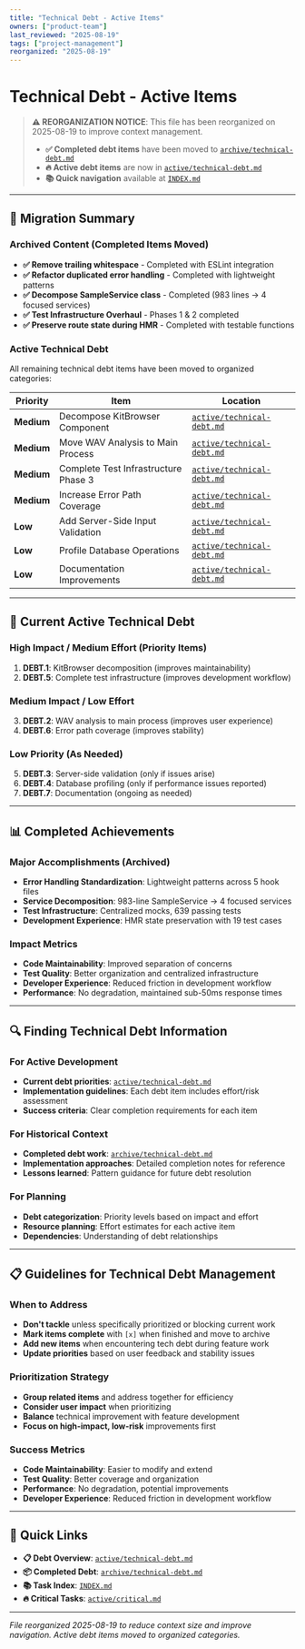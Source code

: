 ```yaml
---
title: "Technical Debt - Active Items"
owners: ["product-team"]
last_reviewed: "2025-08-19"
tags: ["project-management"]
reorganized: "2025-08-19"
---
```


# Technical Debt - Active Items

> **⚠️ REORGANIZATION NOTICE**: This file has been reorganized on 2025-08-19 to improve context management.
>
> - **✅ Completed debt items** have been moved to [`archive/technical-debt.md`](archive/technical-debt.md)
> - **🔥 Active debt items** are now in [`active/technical-debt.md`](active/technical-debt.md)
> - **📚 Quick navigation** available at [`INDEX.md`](INDEX.md)

---

## 🔄 Migration Summary

### Archived Content (Completed Items Moved)
- **✅ Remove trailing whitespace** - Completed with ESLint integration
- **✅ Refactor duplicated error handling** - Completed with lightweight patterns
- **✅ Decompose SampleService class** - Completed (983 lines → 4 focused services)
- **✅ Test Infrastructure Overhaul** - Phases 1 & 2 completed
- **✅ Preserve route state during HMR** - Completed with testable functions

### Active Technical Debt
All remaining technical debt items have been moved to organized categories:

| Priority | Item | Location |
|----------|------|----------|
| **Medium** | Decompose KitBrowser Component | [`active/technical-debt.md`](active/technical-debt.md) |
| **Medium** | Move WAV Analysis to Main Process | [`active/technical-debt.md`](active/technical-debt.md) |
| **Medium** | Complete Test Infrastructure Phase 3 | [`active/technical-debt.md`](active/technical-debt.md) |
| **Medium** | Increase Error Path Coverage | [`active/technical-debt.md`](active/technical-debt.md) |
| **Low** | Add Server-Side Input Validation | [`active/technical-debt.md`](active/technical-debt.md) |
| **Low** | Profile Database Operations | [`active/technical-debt.md`](active/technical-debt.md) |
| **Low** | Documentation Improvements | [`active/technical-debt.md`](active/technical-debt.md) |

---

## 🎯 Current Active Technical Debt

### High Impact / Medium Effort (Priority Items)
1. **DEBT.1**: KitBrowser decomposition (improves maintainability)
2. **DEBT.5**: Complete test infrastructure (improves development workflow)

### Medium Impact / Low Effort
3. **DEBT.2**: WAV analysis to main process (improves user experience)
4. **DEBT.6**: Error path coverage (improves stability)

### Low Priority (As Needed)
5. **DEBT.3**: Server-side validation (only if issues arise)
6. **DEBT.4**: Database profiling (only if performance issues reported)
7. **DEBT.7**: Documentation (ongoing as needed)

---

## 📊 Completed Achievements

### Major Accomplishments (Archived)
- **Error Handling Standardization**: Lightweight patterns across 5 hook files
- **Service Decomposition**: 983-line SampleService → 4 focused services
- **Test Infrastructure**: Centralized mocks, 639 passing tests
- **Development Experience**: HMR state preservation with 19 test cases

### Impact Metrics
- **Code Maintainability**: Improved separation of concerns
- **Test Quality**: Better organization and centralized infrastructure
- **Developer Experience**: Reduced friction in development workflow
- **Performance**: No degradation, maintained sub-50ms response times

---

## 🔍 Finding Technical Debt Information

### For Active Development
- **Current debt priorities**: [`active/technical-debt.md`](active/technical-debt.md)
- **Implementation guidelines**: Each debt item includes effort/risk assessment
- **Success criteria**: Clear completion requirements for each item

### For Historical Context
- **Completed debt work**: [`archive/technical-debt.md`](archive/technical-debt.md)
- **Implementation approaches**: Detailed completion notes for reference
- **Lessons learned**: Pattern guidance for future debt resolution

### For Planning
- **Debt categorization**: Priority levels based on impact and effort
- **Resource planning**: Effort estimates for each active item
- **Dependencies**: Understanding of debt relationships

---

## 📋 Guidelines for Technical Debt Management

### When to Address
- **Don't tackle** unless specifically prioritized or blocking current work
- **Mark items complete** with `[x]` when finished and move to archive
- **Add new items** when encountering tech debt during feature work
- **Update priorities** based on user feedback and stability issues

### Prioritization Strategy
- **Group related items** and address together for efficiency
- **Consider user impact** when prioritizing
- **Balance** technical improvement with feature development
- **Focus on high-impact, low-risk** improvements first

### Success Metrics
- **Code Maintainability**: Easier to modify and extend
- **Test Quality**: Better coverage and organization
- **Performance**: No degradation, potential improvements
- **Developer Experience**: Reduced friction in development workflow

---

## 🔗 Quick Links

- **📋 Debt Overview**: [`active/technical-debt.md`](active/technical-debt.md)
- **📦 Completed Debt**: [`archive/technical-debt.md`](archive/technical-debt.md)
- **📚 Task Index**: [`INDEX.md`](INDEX.md)
- **🔥 Critical Tasks**: [`active/critical.md`](active/critical.md)

---

_File reorganized 2025-08-19 to reduce context size and improve navigation. Active debt items moved to organized categories._